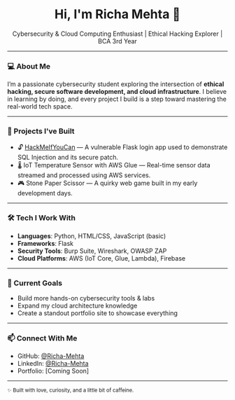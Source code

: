 <h1 align="center">Hi, I'm Richa Mehta 👋</h1>
<p align="center">
Cybersecurity & Cloud Computing Enthusiast | Ethical Hacking Explorer | BCA 3rd Year
</p>

---

### 💻 About Me

I’m a passionate cybersecurity student exploring the intersection of **ethical hacking, secure software development, and cloud infrastructure**. I believe in learning by doing, and every project I build is a step toward mastering the real-world tech space.

---

### 🚀 Projects I've Built

- 🔓 [HackMeIfYouCan](https://github.com/YOUR_USERNAME/HackMeIfYouCan) — A vulnerable Flask login app used to demonstrate SQL Injection and its secure patch.
- 🌡️ IoT Temperature Sensor with AWS Glue — Real-time sensor data streamed and processed using AWS services.
- 🎮 Stone Paper Scissor — A quirky web game built in my early development days.

---

### 🛠️ Tech I Work With

- **Languages**: Python, HTML/CSS, JavaScript (basic)
- **Frameworks**: Flask
- **Security Tools**: Burp Suite, Wireshark, OWASP ZAP
- **Cloud Platforms**: AWS (IoT Core, Glue, Lambda), Firebase

---

### 🎯 Current Goals

- Build more hands-on cybersecurity tools & labs  
- Expand my cloud architecture knowledge  
- Create a standout portfolio site to showcase everything

---

### 📫 Connect With Me

- GitHub: [@Richa-Mehta](https://github.com/Richa-Mehta)
- LinkedIn: [@Richa-Mehta](https://www.linkedin.com/in/richa-mehta-5aaa45284/)
- Portfolio: [Coming Soon]

---

<sub>✨ Built with love, curiosity, and a little bit of caffeine.</sub>



